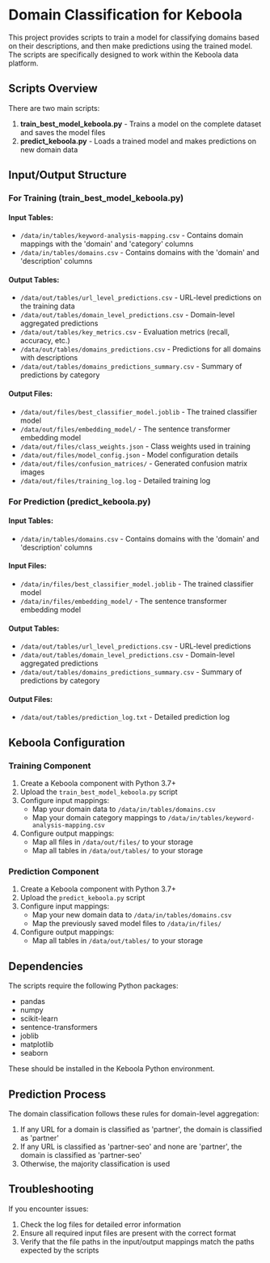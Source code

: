 # Domain Classification for Keboola

This project provides scripts to train a model for classifying domains based on their descriptions, and then make predictions using the trained model. The scripts are specifically designed to work within the Keboola data platform.

## Scripts Overview

There are two main scripts:

1. **train_best_model_keboola.py** - Trains a model on the complete dataset and saves the model files
2. **predict_keboola.py** - Loads a trained model and makes predictions on new domain data

## Input/Output Structure

### For Training (train_best_model_keboola.py)

#### Input Tables:
- `/data/in/tables/keyword-analysis-mapping.csv` - Contains domain mappings with the 'domain' and 'category' columns
- `/data/in/tables/domains.csv` - Contains domains with the 'domain' and 'description' columns

#### Output Tables:
- `/data/out/tables/url_level_predictions.csv` - URL-level predictions on the training data
- `/data/out/tables/domain_level_predictions.csv` - Domain-level aggregated predictions
- `/data/out/tables/key_metrics.csv` - Evaluation metrics (recall, accuracy, etc.)
- `/data/out/tables/domains_predictions.csv` - Predictions for all domains with descriptions
- `/data/out/tables/domains_predictions_summary.csv` - Summary of predictions by category

#### Output Files:
- `/data/out/files/best_classifier_model.joblib` - The trained classifier model
- `/data/out/files/embedding_model/` - The sentence transformer embedding model
- `/data/out/files/class_weights.json` - Class weights used in training
- `/data/out/files/model_config.json` - Model configuration details
- `/data/out/files/confusion_matrices/` - Generated confusion matrix images
- `/data/out/files/training_log.log` - Detailed training log

### For Prediction (predict_keboola.py)

#### Input Tables:
- `/data/in/tables/domains.csv` - Contains domains with the 'domain' and 'description' columns

#### Input Files:
- `/data/in/files/best_classifier_model.joblib` - The trained classifier model
- `/data/in/files/embedding_model/` - The sentence transformer embedding model

#### Output Tables:
- `/data/out/tables/url_level_predictions.csv` - URL-level predictions
- `/data/out/tables/domain_level_predictions.csv` - Domain-level aggregated predictions
- `/data/out/tables/domains_predictions_summary.csv` - Summary of predictions by category

#### Output Files:
- `/data/out/tables/prediction_log.txt` - Detailed prediction log

## Keboola Configuration

### Training Component

1. Create a Keboola component with Python 3.7+
2. Upload the `train_best_model_keboola.py` script
3. Configure input mappings:
   - Map your domain data to `/data/in/tables/domains.csv`
   - Map your domain category mappings to `/data/in/tables/keyword-analysis-mapping.csv`
4. Configure output mappings:
   - Map all files in `/data/out/files/` to your storage
   - Map all tables in `/data/out/tables/` to your storage

### Prediction Component

1. Create a Keboola component with Python 3.7+
2. Upload the `predict_keboola.py` script
3. Configure input mappings:
   - Map your new domain data to `/data/in/tables/domains.csv`
   - Map the previously saved model files to `/data/in/files/`
4. Configure output mappings:
   - Map all tables in `/data/out/tables/` to your storage

## Dependencies

The scripts require the following Python packages:
- pandas
- numpy
- scikit-learn
- sentence-transformers
- joblib
- matplotlib
- seaborn

These should be installed in the Keboola Python environment.

## Prediction Process

The domain classification follows these rules for domain-level aggregation:
1. If any URL for a domain is classified as 'partner', the domain is classified as 'partner'
2. If any URL is classified as 'partner-seo' and none are 'partner', the domain is classified as 'partner-seo'
3. Otherwise, the majority classification is used

## Troubleshooting

If you encounter issues:
1. Check the log files for detailed error information
2. Ensure all required input files are present with the correct format
3. Verify that the file paths in the input/output mappings match the paths expected by the scripts 